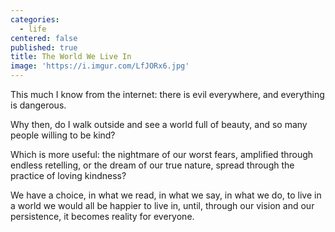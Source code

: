 ```yaml
---
categories:
  - life
centered: false
published: true
title: The World We Live In
image: 'https://i.imgur.com/LfJORx6.jpg'
---
```

This much I know
from the internet:
there is evil everywhere,
and everything is dangerous.

Why then,
do I walk outside
and see a world 
full of beauty,
and so many people 
willing to be kind?

Which is more useful:
the nightmare of our worst fears,
amplified through endless retelling,
or the dream of our true nature,
spread through the practice
of loving kindness?

We have a choice,
in what we read,
in what we say, 
in what we do,
to live in a world
we would all
be happier to live in,
until, through our vision
and our persistence,
it becomes reality
for everyone.



